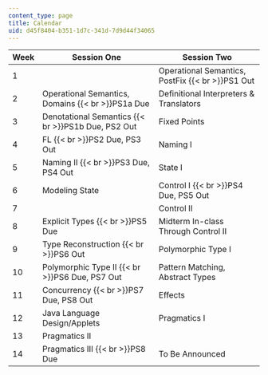 ```yaml
---
content_type: page
title: Calendar
uid: d45f8404-b351-1d7c-341d-7d9d44f34065
---
```


| Week | Session One | Session Two |
| --- | --- | --- |
| 1 |  | Operational Semantics, PostFix  {{< br >}}PS1 Out |
| 2 | Operational Semantics, Domains  {{< br >}}PS1a Due | Definitional Interpreters & Translators |
| 3 | Denotational Semantics  {{< br >}}PS1b Due, PS2 Out | Fixed Points |
| 4 | FL  {{< br >}}PS2 Due, PS3 Out | Naming I |
| 5 | Naming II  {{< br >}}PS3 Due, PS4 Out | State I |
| 6 | Modeling State | Control I  {{< br >}}PS4 Due, PS5 Out |
| 7 |  | Control II |
| 8 | Explicit Types  {{< br >}}PS5 Due | Midterm In-class Through Control II |
| 9 | Type Reconstruction  {{< br >}}PS6 Out | Polymorphic Type I |
| 10 | Polymorphic Type II  {{< br >}}PS6 Due, PS7 Out | Pattern Matching, Abstract Types |
| 11 | Concurrency  {{< br >}}PS7 Due, PS8 Out | Effects |
| 12 | Java Language Design/Applets | Pragmatics I |
| 13 | Pragmatics II |  |
| 14 | Pragmatics III  {{< br >}}PS8 Due | To Be Announced